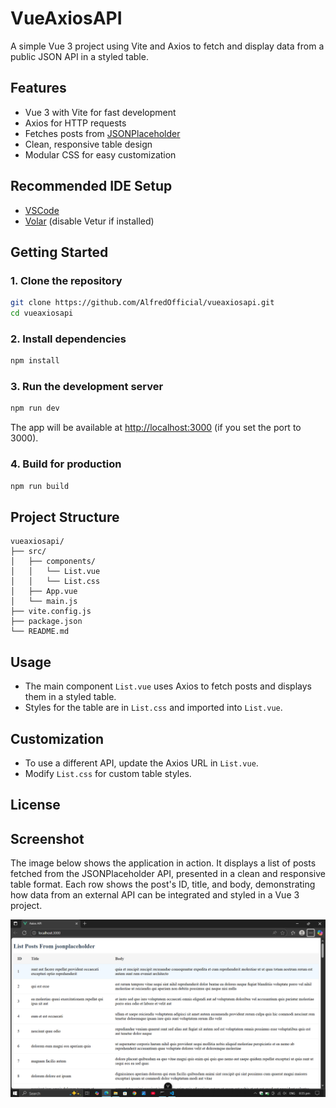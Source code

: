 # VueAxiosAPI

A simple Vue 3 project using Vite and Axios to fetch and display data from a public JSON API in a styled table.

## Features

- Vue 3 with Vite for fast development
- Axios for HTTP requests
- Fetches posts from [JSONPlaceholder](https://jsonplaceholder.typicode.com/)
- Clean, responsive table design
- Modular CSS for easy customization

## Recommended IDE Setup

- [VSCode](https://code.visualstudio.com/)
- [Volar](https://marketplace.visualstudio.com/items?itemName=Vue.volar) (disable Vetur if installed)

## Getting Started

### 1. Clone the repository

```sh
git clone https://github.com/AlfredOfficial/vueaxiosapi.git
cd vueaxiosapi
```

### 2. Install dependencies

```sh
npm install
```

### 3. Run the development server

```sh
npm run dev
```

The app will be available at [http://localhost:3000](http://localhost:3000) (if you set the port to 3000).

### 4. Build for production

```sh
npm run build
```

## Project Structure

```
vueaxiosapi/
├── src/
│   ├── components/
│   │   └── List.vue
│   │   └── List.css
│   ├── App.vue
│   └── main.js
├── vite.config.js
├── package.json
└── README.md
```

## Usage

- The main component `List.vue` uses Axios to fetch posts and displays them in a styled table.
- Styles for the table are in `List.css` and imported into `List.vue`.

## Customization

- To use a different API, update the Axios URL in `List.vue`.
- Modify `List.css` for custom table styles.

## License

## Screenshot

The image below shows the application in action. It displays a list of posts fetched from the JSONPlaceholder API, presented in a clean and responsive table format. Each row shows the post's ID, title, and body, demonstrating how data from an external API can be integrated and styled in a Vue 3 project.

![alt text](vueAPI.PNG)